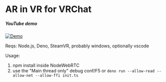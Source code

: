# AR in VR for VRChat

##### YouTube demo
[![Demo](https://img.youtube.com/vi/2hV8siAFJfI/0.jpg)](https://www.youtube.com/watch?v=2hV8siAFJfI)

Reqs: Node.js, Deno, SteamVR, probably windows, optionally vscode

Usage: 
1. npm install inside NodeWebRTC
2. use the "Main thread only" debug conf/F5 or `deno run --allow-read --allow-net --allow-ffi init.ts`
